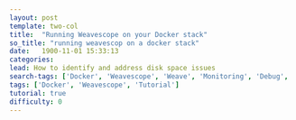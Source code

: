 ```yaml
---
layout: post
template: two-col
title:  "Running Weavescope on your Docker stack"
so_title: "running weavescop on a docker stack"
date:   1900-11-01 15:33:13
categories: 
lead: How to identify and address disk space issues
search-tags: ['Docker', 'Weavescope', 'Weave', 'Monitoring', 'Debug', 'Debugging']
tags: ['Docker', 'Weavescope', 'Tutorial']
tutorial: true
difficulty: 0
---
```




